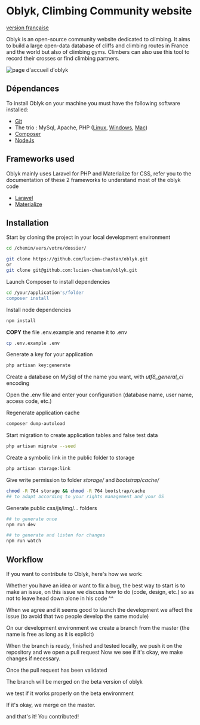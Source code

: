 # Oblyk, Climbing Community website

[version française](readme-fr.md)

Oblyk is an open-source community website dedicated to climbing. It aims to build a large open-data database of cliffs and climbing routes in France and the world but also of climbing gyms. Climbers can also use this tool to record their crosses or find climbing partners.

![page d'accueil d'oblyk](https://oblyk.org/img/meta_home.jpg)

## Dépendances

To install Oblyk on your machine you must have the following software installed:

- [Git](https://git-scm.com/)
- The trio : MySql, Apache, PHP ([Linux](https://doc.ubuntu-fr.org/lamp), [Windows](http://www.wampserver.com/), [Mac](https://www.mamp.info/en/))
- [Composer](https://getcomposer.org/)
- [NodeJs](https://nodejs.org/en/)

## Frameworks used

Oblyk mainly uses Laravel for PHP and Materialize for CSS, refer you to the documentation of these 2 frameworks to understand most of the oblyk code

- [Laravel](https://laravel.com/)
- [Materialize](http://materializecss.com/)

## Installation

Start by cloning the project in your local development environment

```bash
cd /chemin/vers/votre/dossier/

git clone https://github.com/lucien-chastan/oblyk.git
or
git clone git@github.com:lucien-chastan/oblyk.git
```

Launch Composer to install dependencies

```bash
cd /your/application's/folder
composer install
```

Install node dependencies

```bash
npm install
```

**COPY** the file .env.example and rename it to .env

```bash
cp .env.example .env
```

Generate a key for your application

```bash
php artisan key:generate
```
Create a database on MySql of the name you want, with *utf8_general_ci* encoding

Open the .env file and enter your configuration (database name, user name, access code, etc.)

Regenerate application cache

```bash
composer dump-autoload
```

Start migration to create application tables and false test data

```bash
php artisan migrate --seed
```

Create a symbolic link in the public folder to storage

```bash
php artisan storage:link
```

Give write permission to folder *storage/* and *bootstrap/cache/*
```bash
chmod -R 764 storage && chmod -R 764 bootstrap/cache
## to adapt according to your rights management and your OS
```

Generate public css/js/img/... folders
```bash
## to generate once
npm run dev

## to generate and listen for changes
npm run watch
```

## Workflow

If you want to contribute to Oblyk, here's how we work:

Whether you have an idea or want to fix a bug, the best way to start is to make an issue,
on this issue we discuss how to do (code, design, etc.) so as not to leave head down alone in his code ^^

When we agree and it seems good to launch the development we affect the issue (to avoid that two people develop the same module)

On our development environment we create a branch from the master (the name is free as long as it is explicit)

When the branch is ready, finished and tested locally, we push it on the repository and we open a pull request
Now we see if it's okay, we make changes if necessary.

Once the pull request has been validated

The branch will be merged on the beta version of oblyk

we test if it works properly on the beta environment

If it's okay, we merge on the master.

and that's it! You contributed!
